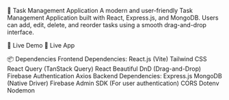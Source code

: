 📝 Task Management Application
A modern and user-friendly Task Management Application built with React, Express.js, and MongoDB. Users can add, edit, delete, and reorder tasks using a smooth drag-and-drop interface.

🚀 Live Demo
🔗 Live App

📦 Dependencies
Frontend Dependencies:
React.js (Vite)
Tailwind CSS
React Query (TanStack Query)
React Beautiful DnD (Drag-and-Drop)
Firebase Authentication
Axios
Backend Dependencies:
Express.js
MongoDB (Native Driver)
Firebase Admin SDK (For user authentication)
CORS
Dotenv
Nodemon